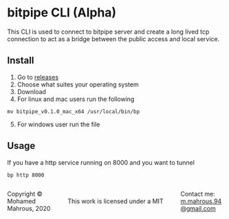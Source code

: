 # bitpipe CLI (Alpha)
This CLI is used to connect to bitpipe server and create a long lived tcp connection to act as a bridge between the public access and local service.

## Install 
1. Go to [releases](https://github.com/mmahrous/bitpipe-CLI/releases)
2. Choose what suites your operating system
3. Download
4. For linux and mac users run the following 
```
mv bitpipe_v0.1.0_mac_x64 /usr/local/bin/bp
```
5. For windows user run the file

## Usage
If you have a http service running on 8000 and you want to tunnel
```
bp http 8000
```

<footer>
<p style="float:left; width: 20%;">
Copyright © Mohamed Mahrous, 2020
</p>
<p style="float:left; width: 60%; text-align:center;">
<br />This work is licensed under a MIT
</p>
<p style="float:left; width: 20%;">
Contact me:
<a href='mailto:m.mahrous.94@gmail.com'> m.mahrous.94@gmail.com </a>
</p>
</footer>
